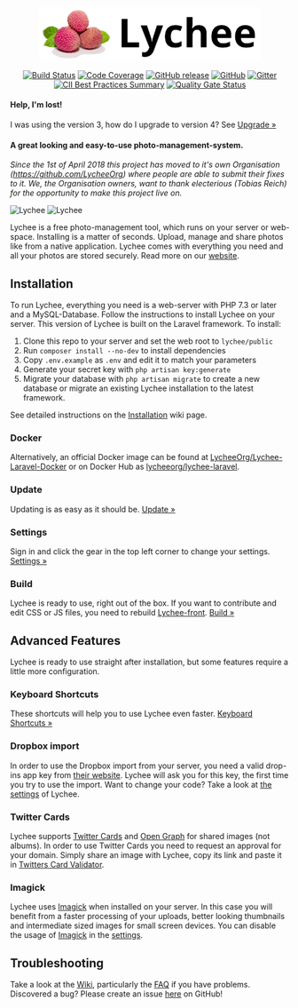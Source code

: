 <p align="center"><img src="https://raw.githubusercontent.com/LycheeOrg/Lychee/master/Banner.png" width="400px" alt="@LycheeOrg"></p>

<p align="center">
<a href="https://travis-ci.com/LycheeOrg/Lychee"><img src="https://travis-ci.com/LycheeOrg/Lychee.svg?branch=master" alt="Build Status"></a>
<a href="https://codecov.io/gh/LycheeOrg/Lychee"><img src="https://codecov.io/gh/LycheeOrg/Lychee/branch/master/graph/badge.svg" alt="Code Coverage"></a>
<a href="https://github.com/LycheeOrg/Lychee/releases"><img alt="GitHub release" src="https://img.shields.io/github/release-pre/LycheeOrg/Lychee.svg"></a>
<a href="https://github.com/LycheeOrg/Lychee/blob/master/LICENSE"><img alt="GitHub" src="https://img.shields.io/github/license/LycheeOrg/Lychee.svg"></a>
<a href="https://gitter.im/LycheeOrg/Lobby"><img src="https://img.shields.io/gitter/room/LycheeOrg/Lobby.svg?logo=gitter" alt="Gitter"></a>
<a href="https://bestpractices.coreinfrastructure.org/projects/2855"><img alt="CII Best Practices Summary" src="https://img.shields.io/cii/summary/2855.svg"></a>
<a href="https://sonarcloud.io/dashboard?id=LycheeOrg_Lychee"><img alt="Quality Gate Status" src="https://sonarcloud.io/api/project_badges/measure?project=LycheeOrg_Lychee&metric=alert_status"></a>
</p>


#### Help, I'm lost!

I was using the version 3, how do I upgrade to version 4? See [Upgrade &#187;](https://github.com/LycheeOrg/Lychee/wiki/Upgrade-from-version-3)

#### A great looking and easy-to-use photo-management-system.

*Since the 1st of April 2018 this project has moved to it's own Organisation (https://github.com/LycheeOrg) where people are able to submit their fixes to it. We, the Organisation owners, want to thank electerious (Tobias Reich) for the opportunity to make this project live on.*

![Lychee](https://camo.githubusercontent.com/b9010f02c634219795950e034f511f4cf4af5c60/68747470733a2f2f732e656c6563746572696f75732e636f6d2f696d616765732f6c79636865652f312e6a706567)
![Lychee](https://camo.githubusercontent.com/5484591f0b15b6ba27d4845b292cc5d3a988b3b9/68747470733a2f2f732e656c6563746572696f75732e636f6d2f696d616765732f6c79636865652f322e6a706567)

Lychee is a free photo-management tool, which runs on your server or web-space. Installing is a matter of seconds. Upload, manage and share photos like from a native application. Lychee comes with everything you need and all your photos are stored securely. Read more on our [website](https://LycheeOrg.github.io).

## Installation

To run Lychee, everything you need is a web-server with PHP 7.3 or later and a MySQL-Database. Follow the instructions to install Lychee on your server. This version of Lychee is built on the Laravel framework. To install:

1. Clone this repo to your server and set the web root to `lychee/public`
2. Run `composer install --no-dev` to install dependencies
3. Copy `.env.example` as `.env` and edit it to match your parameters
4. Generate your secret key with `php artisan key:generate`
5. Migrate your database with `php artisan migrate` to create a new database or migrate an existing Lychee installation to the latest framework.

See detailed instructions on the [Installation](https://github.com/LycheeOrg/Lychee/wiki/Install) wiki page.

### Docker

Alternatively, an official Docker image can be found at [LycheeOrg/Lychee-Laravel-Docker](https://github.com/LycheeOrg/Lychee-Laravel-Docker) or on Docker Hub as [lycheeorg/lychee-laravel](https://hub.docker.com/r/lycheeorg/lychee-laravel).

### Update

Updating is as easy as it should be.  [Update &#187;](https://github.com/LycheeOrg/Lychee/wiki/Update)

### Settings

Sign in and click the gear in the top left corner to change your settings. [Settings &#187;](https://github.com/LycheeOrg/Lychee/wiki/Settings)

### Build

Lychee is ready to use, right out of the box. If you want to contribute and edit CSS or JS files, you need to rebuild [Lychee-front](https://github.com/LycheeOrg/Lychee-front). [Build &#187;](https://github.com/LycheeOrg/Lychee/wiki/Build)

## Advanced Features

Lychee is ready to use straight after installation, but some features require a little more configuration.

### Keyboard Shortcuts

These shortcuts will help you to use Lychee even faster. [Keyboard Shortcuts &#187;](https://github.com/LycheeOrg/Lychee/wiki/Keyboard-Shortcuts)

### Dropbox import

In order to use the Dropbox import from your server, you need a valid drop-ins app key from [their website](https://www.dropbox.com/developers/apps/create). Lychee will ask you for this key, the first time you try to use the import. Want to change your code? Take a look at [the settings](https://github.com/LycheeOrg/Lychee/wiki/Settings) of Lychee.

### Twitter Cards

Lychee supports [Twitter Cards](https://dev.twitter.com/docs/cards) and [Open Graph](http://opengraphprotocol.org) for shared images (not albums). In order to use Twitter Cards you need to request an approval for your domain. Simply share an image with Lychee, copy its link and paste it in [Twitters Card Validator](https://dev.twitter.com/docs/cards/validation/validator).

### Imagick

Lychee uses [Imagick](https://www.imagemagick.org) when installed on your server. In this case you will benefit from a faster processing of your uploads, better looking thumbnails and intermediate sized images for small screen devices. You can disable the usage of [Imagick](https://www.imagemagick.org) in the [settings](https://github.com/LycheeOrg/Lychee/wiki/Settings).

## Troubleshooting

Take a look at the [Wiki](https://github.com/LycheeOrg/Lychee/wiki/), particularly the [FAQ](https://github.com/LycheeOrg/Lychee/wiki/FAQ) if you have problems. Discovered a bug? Please create an issue [here](https://github.com/LycheeOrg/Lychee/issues) on GitHub!
